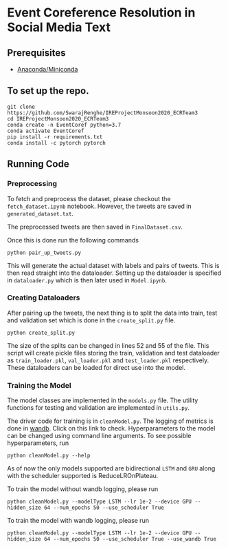 Event Coreference Resolution in Social Media Text
============================

## Prerequisites
- [Anaconda/Miniconda](https://docs.conda.io/projects/conda/en/latest/user-guide/install/)


## To set up the repo.
```
git clone https://github.com/SwarajRenghe/IREProjectMonsoon2020_ECRTeam3
cd IREProjectMonsoon2020_ECRTeam3
conda create -n EventCoref python=3.7
conda activate EventCoref
pip install -r requirements.txt
conda install -c pytorch pytorch
```

## Running Code

### Preprocessing
To fetch and preprocess the dataset, please checkout the ```fetch_dataset.ipynb``` notebook. However, the tweets are saved in ```generated_dataset.txt```. 

The preprocessed tweets are then saved in ```FinalDataset.csv```.

Once this is done run the following commands
```
python pair_up_tweets.py
```
This will generate the actual dataset with labels and pairs of tweets. This is then read straight into the dataloader. Setting up the dataloader is specified in ```dataloader.py``` which is then later used in ```Model.ipynb```.

### Creating Dataloaders
After pairing up the tweets, the next thing is to split the data into train, test and validation set which is done in the ```create_split.py``` file. 
```
python create_split.py
```
The size of the splits can be changed in lines 52 and 55 of the file. This script will create pickle files storing the train, validation and test dataloader as ```train_loader.pkl```, ```val_loader.pkl``` and ```test_loader.pkl``` respectively. These dataloaders can be loaded for direct use into the model.

### Training the Model
The model classes are implemented in the ```models.py``` file. The utility functions for testing and validation are implemented in ```utils.py```.

The driver code for training is in ```cleanModel.py```. The logging of metrics is done in [wandb](https://wandb.ai/manan_goel/EventCoreference?workspace=user-). Click on this link to check. Hyperparameters to the model can be changed using command line arguments. To see possible hyperparameters, run
```
python cleanModel.py --help
```
As of now the only models supported are bidirectional ```LSTM``` and ```GRU``` along with the scheduler supported is ReduceLROnPlateau.

To train the model without wandb logging, please run
```
python cleanModel.py --modelType LSTM --lr 1e-2 --device GPU --hidden_size 64 --num_epochs 50 --use_scheduler True
```
To train the model with wandb logging, please run
```
python cleanModel.py --modelType LSTM --lr 1e-2 --device GPU --hidden_size 64 --num_epochs 50 --use_scheduler True --use_wandb True
```
